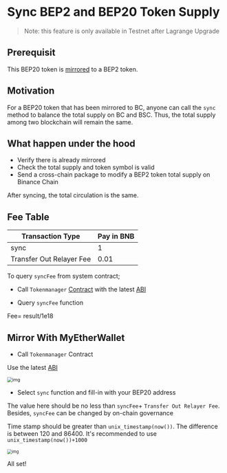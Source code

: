 # Sync BEP2 and BEP20 Token Supply

> Note: this feature is only available in Testnet after Lagrange Upgrade


## Prerequisit

This BEP20 token is [mirrored](./mirror.md) to a BEP2 token.

## Motivation

For a BEP20 token that has been mirrored to BC, anyone can call the `sync` method to balance the total supply on BC and BSC. Thus, the total supply among two blockchain will remain the same.

## What happen under the hood

- Verify there is already mirrored
- Check the total supply and token symbol is valid
- Send a cross-chain package to modify a BEP2 token total supply on Binance Chain


After syncing, the total circulation is the same.


## Fee Table

Transaction Type  | Pay in BNB |
-- | -- |
sync| 1 |
Transfer Out Relayer Fee|0.01|

To query 	`syncFee` from system contract;

- Call `Tokenmanager` [Contract](https://testnet.bscscan.com/address/0x0000000000000000000000000000000000001008#writeContract) with the latest [ABI](https://github.com/binance-chain/bsc-genesis-contract/blob/master/abi/tokenmanager.abi )

- Query `syncFee` function

Fee= result/1e18

## Mirror With MyEtherWallet

- Call `Tokenmanager` Contract

Use the latest [ABI](https://github.com/binance-chain/bsc-genesis-contract/blob/master/abi/tokenmanager.abi )

<img src="https://lh5.googleusercontent.com/SYyvWVcLHELSE72JSXqBwMJB6Y50jMz5HgH6irmCbyxGwr-W_Hz-vbm4IqWXAqE2hvCAXaqNKfs28ZhGFtMrMrDgWvDfEkHPunnSuxSKPpLBtuxmiX-b5yRjfczENJxKDrqSAYWy" alt="img" style="zoom:75%;" />

- Select `sync` function and fill-in with your BEP20 address

The value here should be no less than  `syncFee`+ `Transfer Out Relayer Fee`. Besides, `syncFee` can be changed by on-chain governance

Time stamp should be greater than `unix_timestamp(now())`. The difference is between 120 and 86400. It's recommended to use `unix_timestamp(now())+1000`


<img src="https://lh5.googleusercontent.com/EIgRKIBY8unMsuSBa88jY_EXdJeO1WtaXTQLV905AZmPJDsN72chHcPZrDEWOeD8m1a1awEwP43Uh0eFURLXSKQvnfc3J9YzWLYuBvAeVwIwicKfLUZlCkvkR0NdWxkYWAQKa3Ii" alt="img" style="zoom:67%;" />

All set!